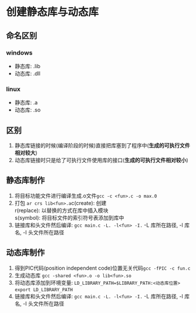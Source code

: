 # 创建静态库与动态库

## 命名区别
### windows
- 静态库: .lib
- 动态库: .dll
### linux
- 静态库: .a
- 动态库: .so

## 区别
1. 静态库链接的时候(编译阶段的时候)直接把库塞到了程序中(**生成的可执行文件相对较大**)
2. 动态库链接时只是给了可执行文件使用库的接口(**生成的可执行文件相对较小**)

## 静态库制作
1. 将目标功能文件进行编译生成.o文件`gcc -c <fun>.c -o max.0`
2. 打包 `ar crs lib<fun>.a`c(create): 创建 <br>r(replace): 以替换的方式在库中插入模块<br>s(symbol): 将目标文件的索引符号表添加到库中
3. 链接库和头文件然后编译: `gcc main.c -L. -l<fun> -I.` -L 库所在路径, -l 库名, -I 头文件所在路径

## 动态库制作
1. 得到PIC代码(position independent code)位置无关代码`gcc -fPIC -c fun.c`
2. 生成动态库 `gcc -shared <fun>.o -o lib<fun>.so`
3. 将动态库添加到环境变量: `LD_LIBRARY_PATH=$LIBRARY_PATH:<动态库位置>`<br>`export LD_LIBRARY_PATH`
3. 链接库和头文件然后编译: `gcc main.c -L. -l<fun> -I.` -L 库所在路径, -l 库名, -I 头文件所在路径